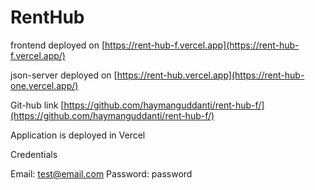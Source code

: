# RentHub

frontend deployed on [https://rent-hub-f.vercel.app](https://rent-hub-f.vercel.app/)

json-server deployed on [https://rent-hub.vercel.app](https://rent-hub-one.vercel.app/)

Git-hub link [https://github.com/haymanguddanti/rent-hub-f/](https://github.com/haymanguddanti/rent-hub-f/)

Application is deployed in Vercel

Credentials

Email: test@email.com
Password: password
